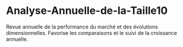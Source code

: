 # Analyse-Annuelle-de-la-Taille10
Revue annuelle de la performance du marché et des évolutions dimensionnelles. Favorise les comparaisons et le suivi de la croissance annuelle.
